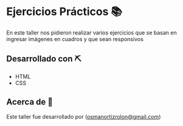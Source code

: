  # Ejercicios Prácticos 📚
En este taller nos pidieron realizar varios ejercicios que se basan en ingresar imágenes en cuadros y que sean responsivos 

## Desarrollado con ⛏️
- HTML 
- CSS

## Acerca de 📂
Este taller fue desarrollado por (osmanortizrolon@gmail.com) 